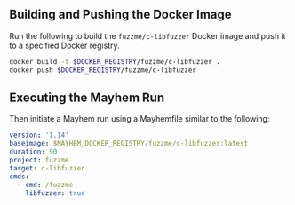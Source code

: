 ## Building and Pushing the Docker Image

Run the following to build the `fuzzme/c-libfuzzer` Docker image and push it to a specified Docker registry.

```sh
docker build -t $DOCKER_REGISTRY/fuzzme/c-libfuzzer .
docker push $DOCKER_REGISTRY/fuzzme/c-libfuzzer
```

## Executing the Mayhem Run

Then initiate a Mayhem run using a Mayhemfile similar to the following:

```yaml
version: '1.14'
baseimage: $MAYHEM_DOCKER_REGISTRY/fuzzme/c-libfuzzer:latest
duration: 90
project: fuzzme
target: c-libfuzzer
cmds:
  - cmd: /fuzzme
    libfuzzer: true
```